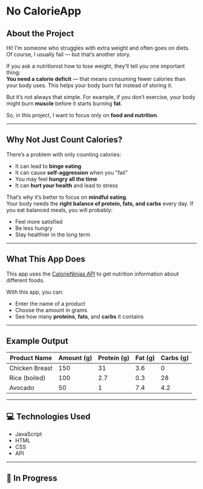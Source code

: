# No CalorieApp

## About the Project

Hi! I'm someone who struggles with extra weight and often goes on diets. Of course, I usually fail — but that’s another story.

If you ask a nutritionist how to lose weight, they’ll tell you one important thing:  
**You need a calorie deficit** — that means consuming fewer calories than your body uses. This helps your body burn fat instead of storing it.

But it’s not always that simple. For example, if you don’t exercise, your body might burn **muscle** before it starts burning **fat**.

So, in this project, I want to focus only on **food and nutrition**.

---

## Why Not Just Count Calories?

There’s a problem with only counting calories:

- It can lead to **binge eating**
- It can cause **self-aggression** when you "fail"
- You may feel **hungry all the time**
- It can **hurt your health** and lead to stress

That’s why it’s better to focus on **mindful eating**.  
Your body needs the **right balance of protein, fats, and carbs** every day. If you eat balanced meals, you will probably:

- Feel more satisfied
- Be less hungry
- Stay healthier in the long term

---

## What This App Does

This app uses the [CalorieNinjas API](https://calorieninjas.com/api) to get nutrition information about different foods.

With this app, you can:

- Enter the name of a product
- Choose the amount in grams
- See how many **proteins**, **fats**, and **carbs** it contains

---

## Example Output

| Product Name   | Amount (g) | Protein (g) | Fat (g) | Carbs (g) |
| -------------- | ---------- | ----------- | ------- | --------- |
| Chicken Breast | 150        | 31          | 3.6     | 0         |
| Rice (boiled)  | 100        | 2.7         | 0.3     | 28        |
| Avocado        | 50         | 1           | 7.4     | 4.2       |

---

## 💻 Technologies Used

- JavaScript
- HTML
- CSS
- API

---

## 🚧 In Progress
